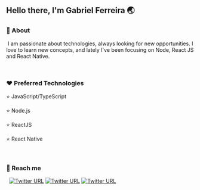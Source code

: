 ## Hello there, I'm Gabriel Ferreira 🌏

### 💬 About

&nbsp;I am passionate about technologies, always looking for new opportunities. I love to learn new concepts, and lately I've been focusing on Node, React JS and React Native.

&nbsp;
&nbsp;
### ❤️ Preferred Technologies

⭐️ JavaScript/TypeScript

⭐️ Node.js

⭐️ ReactJS

⭐️ React Native

&nbsp;
### 🔭 Reach me

&nbsp;
[![Twitter URL](https://img.shields.io/twitter/url?label=LinkedIn&logo=linkedin&style=social&url=https%3A%2F%2Fwww.linkedin.com%2Fin%2Fgabriel-ferreira-2801691a1)](https://linkedin.com/in/gabriel-ferreira-2801691a1)
[![Twitter URL](https://img.shields.io/twitter/url?label=email&logo=gmail&style=social&url=http%3A%2F%2Fmailto%3Agabriel.ferreira.itba%40gmail.com)](mailto:gabriel.ferreira.itba@gmail.com)
[![Twitter URL](https://img.shields.io/twitter/url?label=Instagram&logo=Instagram&style=social&url=https%3A%2F%2Finstagram.com%2Fgabriel.itba)](https://instagram.com/gabriel.itba)

